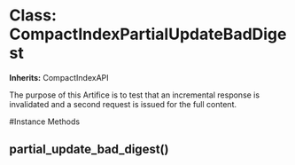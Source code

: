 # Class: CompactIndexPartialUpdateBadDigest
**Inherits:** CompactIndexAPI
    

The purpose of this Artifice is to test that an incremental response is
invalidated and a second request is issued for the full content.



#Instance Methods
## partial_update_bad_digest() [](#method-i-partial_update_bad_digest)

